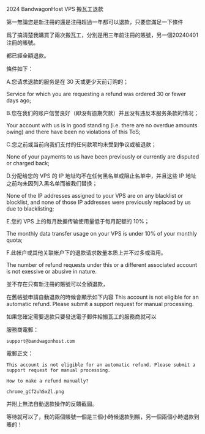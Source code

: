 2024 BandwagonHost VPS 搬瓦工退款

第一無論您是新注冊的還是注冊超過一年都可以退款，只要您滿足一下條件

爲了搞清楚我購買了兩次搬瓦工，分別是用三年前注冊的賬號，另一個20240401注冊的賬號。

都已經全額退款。

條件如下：


A.您请求退款的服务是在 30 天或更少天前订购的；

Service for which you are requesting a refund was ordered 30 or fewer days ago;


B.您在我们的账户信誉良好（即没有逾期欠款）并且没有违反本服务条款的情况；

Your account with us is in good standing (i.e. there are no overdue amounts owing) and there have been no violations of this ToS;


C.您之前或当前向我们支付的任何款项均未受到争议或被退款；

None of your payments to us have been previously or currently are disputed or charged back;


D.分配给您的 VPS 的 IP 地址均不在任何黑名单或阻止名单中，并且这些 IP 地址之前均未因列入黑名单而被我们替换；

None of the IP addresses assigned to your VPS are on any blacklist or blocklist, and none of those IP addresses were previously replaced by us due to blacklisting;


E.您的 VPS 上的每月数据传输使用量低于每月配额的 10%；

The monthly data transfer usage on your VPS is under 10% of your monthly quota;


F.此帐户或其他关联帐户下的退款请求数量本质上并不过多或滥用。

The number of refund requests under this or a different associated account is not exessive or abusive in nature.


並不存在只有新注冊的賬號可以全額退款，

在舊帳號申請自動退款的時候會顯示如下内容
This account is not eligible for an automatic refund. Please submit a support request for manual processing.

如果您確定需要退款只要發送電子郵件給搬瓦工的服務商就可以

服務商電郵：

    support@bandwagonhost.com

電郵正文：

    This account is not eligible for an automatic refund. Please submit a support request for manual processing.

    How to make a refund manually?

    chrome_gCf2uh5xZl.png  
    
并附上無法自動退款操作的反饋截圖。

等待就可以了，我的兩個賬號一個是三個小時候退款到賬，另一個兩個小時退款到賬的！
